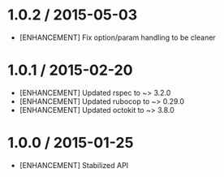 # 1.0.2 / 2015-05-03

* [ENHANCEMENT] Fix option/param handling to be cleaner

# 1.0.1 / 2015-02-20

* [ENHANCEMENT] Updated rspec to ~> 3.2.0
* [ENHANCEMENT] Updated rubocop to ~> 0.29.0
* [ENHANCEMENT] Updated octokit to ~> 3.8.0

# 1.0.0 / 2015-01-25

* [ENHANCEMENT] Stabilized API

